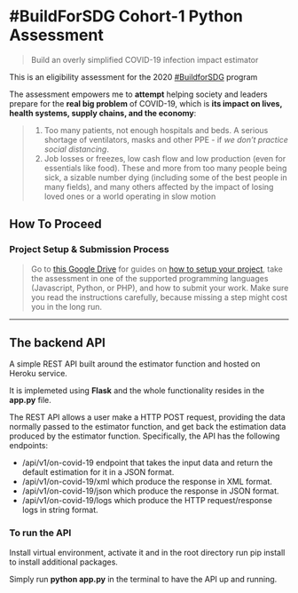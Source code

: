 # #BuildForSDG Cohort-1 Python Assessment

> Build an overly simplified COVID-19 infection impact estimator

This is an eligibility assessment for the 2020 [#BuildforSDG](https://buildforsdg.andela.com/) program

The assessment empowers me to **attempt** helping society and leaders prepare for the **real big problem** of COVID-19, which is **its impact on lives, health systems, supply chains, and the economy**:

> 1.  Too many patients, not enough hospitals and beds. A serious shortage of ventilators, masks and other PPE - if _we don’t practice social distancing_.
> 2.  Job losses or freezes, low cash flow and low production (even for essentials like food). These and more from too many people being sick, a sizable number dying (including some of the best people in many fields), and many others affected by the impact of losing loved ones or a world operating in slow motion

## How To Proceed

### Project Setup & Submission Process

> Go to [this Google Drive](https://drive.google.com/drive/u/0/folders/132af5VHpYX5LDTzqQETThXpDpw6Q6jRv) for guides on [how to setup your project](https://drive.google.com/file/d/1izTv3RdKwJf2V0RsarRc2ULDemKEAC16/view), take the assessment in one of the supported programming languages (Javascript, Python, or PHP), and how to submit your work. Make sure you read the instructions carefully, because missing a step might cost you in the long run.

---

## The backend API

A simple REST API built around the estimator function and hosted on Heroku service.

It is implemeted using **Flask** and the whole functionality resides in the **app.py** file.

The REST API allows a user make a HTTP POST request, providing the data
normally passed to the estimator function, and get back the estimation data produced by the estimator function.
Specifically, the API has the following endpoints:

- /api/v1/on-covid-19 endpoint that takes the input data and return the default estimation for it in a JSON format.
- /api/v1/on-covid-19/xml which produce the response in XML format.
- /api/v1/on-covid-19/json which produce the response in JSON format.
- /api/v1/on-covid-19/logs which produce the HTTP request/response logs in string format.

### To run the API

Install virtual environment, activate it and in the root directory run pip install to install additional packages.

Simply run **python app.py** in the terminal to have the API up and running.
